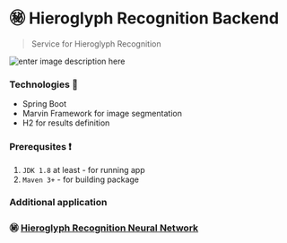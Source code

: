 # :secret: Hieroglyph Recognition Backend
> Service for Hieroglyph Recognition
> 
![enter image description here](https://lh3.googleusercontent.com/_y0J5PZ2COXU2gcvKRtBzWVrEvVzH_UWfjG8jlKSZVjG80TcBsWYgqmtLS0DhMHZIpbefriNfxY)

### Technologies :hammer:

 - Spring Boot
 - Marvin Framework for image segmentation
 - H2 for results definition

### Prerequsites :heavy_exclamation_mark:

 1. `JDK 1.8` at least - for running app
 2. `Maven 3+`            - for building package

### Additional application
###  :secret:  [Hieroglyph Recognition Neural Network]([https://github.com/ElinaValieva/hieroglyph-recognition-neural-network](https://github.com/ElinaValieva/hieroglyph-recognition-neural-network) "Railway Empire Client")
